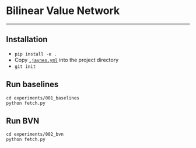 # Bilinear Value Network
---
## Installation
- `pip install -e . `
- Copy [`.jaynes.yml`](https://github.com/geyang/jaynes-starter-kit/blob/master/04_slurm_configuration/.jaynes.yml) into the project directory
- `git init`

## Run baselines
```
cd experiments/001_baselines
python fetch.py
```

## Run BVN
```
cd experiments/002_bvn
python fetch.py
```
